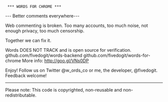      *** WORDS FOR CHROME ***
--- Better comments everywhere---

Web commenting is broken. Too many accounts, too much noise, not enough privacy, too much censorship. 

Together we can fix it. 

Words DOES NOT TRACK and is open source for verification. 
  github.com/fivedogit/words-backend
  github.com/fivedogit/words-for-chrome
More info: 
  http://goo.gl/VNs0DP

Enjoy! Follow us on Twitter @w_ords_co or me, the developer, @fivedogit. Feedback welcome!

---------------

Please note: This code is copyrighted, non-reusable and non-redistributable.